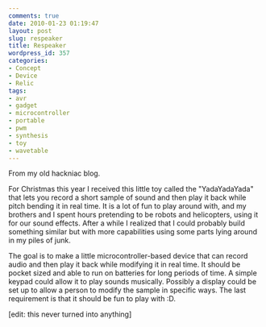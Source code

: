 ```yaml
---
comments: true
date: 2010-01-23 01:19:47
layout: post
slug: respeaker
title: Respeaker
wordpress_id: 357
categories:
- Concept
- Device
- Relic
tags:
- avr
- gadget
- microcontroller
- portable
- pwm
- synthesis
- toy
- wavetable
---
```


From my old hackniac blog.

For Christmas this year I received this little toy called the "YadaYadaYada" that lets you record a short sample of sound and then play it back while pitch bending it in real time. It is a lot of fun to play around with, and my brothers and I spent hours pretending to be robots and helicopters, using it for our sound effects. After a while I realized that I could probably build something similar but with more capabilities using some parts lying around in my piles of junk.

The goal is to make a little microcontroller-based device that can record audio and then play it back while modifying it in real time. It should be pocket sized and able to run on batteries for long periods of time. A simple keypad could allow it to play sounds musically. Possibly a display could be set up to allow a person to modify the sample in specific ways. The last requirement is that it should be fun to play with :D.

[edit: this never turned into anything]
